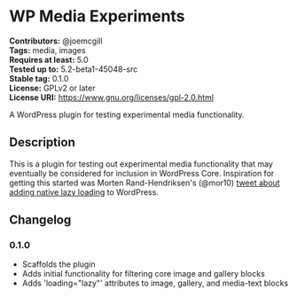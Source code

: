 # WP Media Experiments #
**Contributors:** @joemcgill  
**Tags:** media, images  
**Requires at least:** 5.0  
**Tested up to:** 5.2-beta1-45048-src  
**Stable tag:** 0.1.0  
**License:** GPLv2 or later  
**License URI:** https://www.gnu.org/licenses/gpl-2.0.html  

A WordPress plugin for testing experimental media functionality.

## Description ##

This is a plugin for testing out experimental media functionality that may eventually be considered for inclusion in WordPress Core. Inspiration for getting this started was Morten Rand-Hendriksen's (@mor10) [tweet about adding native lazy loading](https://twitter.com/mor10/status/1114987837370261504) to WordPress.

## Changelog ##

### 0.1.0 ###

- Scaffolds the plugin
- Adds initial functionality for filtering core image and gallery blocks
- Adds 'loading="lazy"' attributes to image, gallery, and media-text blocks
